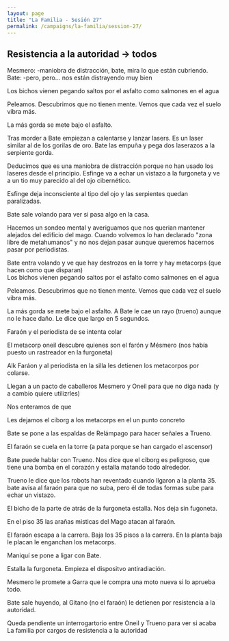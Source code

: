 ```yaml
---
layout: page
title: "La Familia - Sesión 27"
permalink: /campaigns/la-familia/session-27/
---
```


##   **Resistencia a la autoridad \-\> todos**

Mesmero: \-maniobra de distracción, bate, mira lo que están cubriendo.  
Bate: \-pero, pero... nos están distrayendo muy bien

Los bichos vienen pegando saltos por el asfalto como salmones en el agua

Peleamos. Descubrimos que no tienen mente. Vemos que cada vez el suelo vibra más.

La más gorda se mete bajo el asfalto.

Tras morder a Bate empiezan a calentarse y lanzar lasers. Es un laser similar al de los gorilas de oro. Bate las empuña y pega dos laserazos a la serpiente gorda.

Deducimos que es una maniobra de distracción porque no han usado los laseres desde el principio. Esfinge va a echar un vistazo a la furgoneta y ve a un tio muy parecido al del ojo cibernético.

Esfinge deja inconsciente al tipo del ojo y las serpientes quedan paralizadas.

Bate sale volando para ver si pasa algo en la casa. 

Hacemos un sondeo mental y averiguamos que nos querian mantener alejados del edificio del mago. Cuando volvemos lo han declarado "zona libre de metahumanos" y no nos dejan pasar aunque queremos hacernos pasar por periodistas.

Bate entra volando y ve que hay destrozos en la torre y hay metacorps (que hacen como que disparan)   
Los bichos vienen pegando saltos por el asfalto como salmones en el agua

Peleamos. Descubrimos que no tienen mente. Vemos que cada vez el suelo vibra más.

La más gorda se mete bajo el asfalto. A Bate le cae un rayo (trueno) aunque no le hace daño. Le dice que largo en 5 segundos. 

Faraón y el periodista de se intenta colar 

El metacorp oneil descubre quienes son el farón y Mésmero (nos había puesto un rastreador en la furgoneta)

Alk Faráon y al periodista en la silla les detienen los metacorpos por colarse.

Llegan a un pacto de caballeros Mesmero y Oneil para que no diga nada (y a cambio quiere utilizrles)

Nos enteramos de que 

Les dejamos el ciborg a los metacorps en el un punto concreto 

Bate se pone a las espaldas de Relámpago para hacer señales a Trueno.

El faraón se cuela en la torre (a pata porque se han cargado el ascensor)

Bate puede hablar con Trueno. Nos dice que el ciborg es peligroso, que tiene una bomba en el corazón y estalla matando todo alrededor.

Trueno le dice que los robots han reventado cuando llgaron a la planta 35\. bate avisa al faraón para que no suba, pero él de todas formas sube para echar un vistazo.

El bicho de la parte de atrás de la furgoneta estalla. Nos deja sin fugoneta.

En el piso 35 las arañas misticas del Mago atacan al faraón.

El faraón escapa a la carrera. Baja los 35 pisos a la carrera. En la planta baja le placan le enganchan los metacorps.

Maniquí se pone a ligar con Bate.

Estalla la furgoneta. Empieza el dispositvo antiradiación.

Mesmero le promete a Garra que le compra una moto nueva si lo aprueba todo.

Bate sale huyendo, al Gitano (no el faraón) le detienen por resistencia a la autoridad.

Queda pendiente un interrogartorio entre Oneil y Trueno para ver si acaba La familia por cargos de resistencia a la autoridad